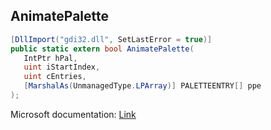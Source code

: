 ## AnimatePalette

```csharp
[DllImport("gdi32.dll", SetLastError = true)]
public static extern bool AnimatePalette(
   IntPtr hPal,
   uint iStartIndex,
   uint cEntries,
   [MarshalAs(UnmanagedType.LPArray)] PALETTEENTRY[] ppe
);
```

Microsoft documentation: [Link](https://docs.microsoft.com/en-us/windows/win32/api/wingdi/nf-wingdi-animatepalette)
